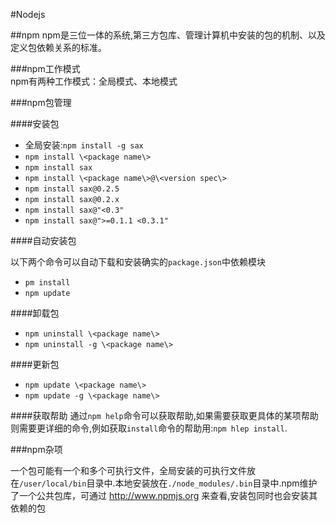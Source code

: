 #Nodejs

##npm
npm是三位一体的系统,第三方包库、管理计算机中安装的包的机制、以及定义包依赖关系的标准。

###npm工作模式	
npm有两种工作模式：全局模式、本地模式
	
###npm包管理

####安装包

+ 全局安装:`npm install -g sax`
+ `npm install \<package name\>`
+ `npm install sax`
+ `npm install \<package name\>@\<version spec\>`
+ `npm install sax@0.2.5`
+ `npm install sax@0.2.x`
+ `npm install sax@"<0.3"`
+ `npm install sax@">=0.1.1 <0.3.1"`

####自动安装包

以下两个命令可以自动下载和安装确实的`package.json`中依赖模块

+ `pm install`
+ `npm update`
	
####卸载包

+ `npm uninstall \<package name\>`
+ `npm uninstall -g \<package name\>`
	
####更新包

+ `npm update \<package name\>`
+ `npm update -g \<package name\>`



####获取帮助
通过`npm help`命令可以获取帮助,如果需要获取更具体的某项帮助则需要更详细的命令,例如获取`install`命令的帮助用:`npm hlep install`.

	
###npm杂项

一个包可能有一个和多个可执行文件，全局安装的可执行文件放在`/user/local/bin`目录中.本地安装放在`./node_modules/.bin`目录中.npm维护了一个公共包库，可通过 <http://www.npmjs.org> 来查看,安装包同时也会安装其依赖的包



